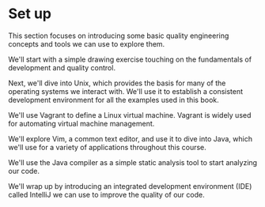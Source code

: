 # Set up

This section focuses on introducing some basic quality engineering concepts and tools we can use to explore them.

We'll start with a simple drawing exercise touching on the fundamentals of development and quality control.

Next, we'll dive into Unix, which provides the basis for many of the operating systems we interact with. We'll use it to establish a consistent development environment for all the examples used in this book.

We'll use Vagrant to define a Linux virtual machine. Vagrant is widely used for automating virtual machine management.

We'll explore Vim, a common text editor, and use it to dive into Java, which we'll use for a variety of applications throughout this course.

We'll use the Java compiler as a simple static analysis tool to start analyzing our code.

We'll wrap up by introducing an integrated development environment (IDE) called IntelliJ we can use to improve the quality of our code.